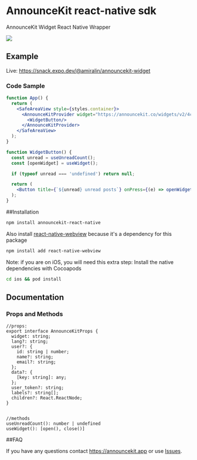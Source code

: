 # AnnounceKit react-native sdk

AnnounceKit Widget React Native Wrapper

![](https://img.announcekit.app/3f4d5a6763678c04cbdea1d636df115b?s=944ffc1f2805bbb808cd6cfee4ce638e)

## Example
Live: https://snack.expo.dev/@amiralin/announcekit-widget

### Code Sample
```jsx
function App() {
  return (
    <SafeAreaView style={styles.container}>
      <AnnounceKitProvider widget="https://announcekit.co/widgets/v2/4c6CdO">
        <WidgetButton/>
      </AnnounceKitProvider>
    </SafeAreaView>
  );
}

function WidgetButton() {
  const unread = useUnreadCount();
  const [openWidget] = useWidget();

  if (typeof unread === 'undefined') return null;

  return (
    <Button title={`${unread} unread posts`} onPress={(e) => openWidget()}></Button>
  );
}
```


##Installation

```sh
npm install announcekit-react-native 
```

Also install [react-native-webview](https://github.com/react-native-webview/react-native-webview) because it's a dependency for this package

```sh
npm install add react-native-webview
```

Note: if you are on iOS, you will need this extra step: Install the native dependencies with Cocoapods

```sh
cd ios && pod install
```


## Documentation

### Props and Methods
```tsx
//props:
export interface AnnounceKitProps {
  widget: string;
  lang?: string;
  user?: {
    id: string | number;
    name?: string;
    email?: string;
  };
  data?: {
    [key: string]: any;
  };
  user_token?: string;
  labels?: string[];
  children?: React.ReactNode;
}


//methods
useUnreadCount(): number | undefined
useWidget(): [open(), close()]
```

##FAQ

If you have any questions contact https://announcekit.app or use [Issues](https://github.com/announcekitapp/announcekit-react-native/issues).